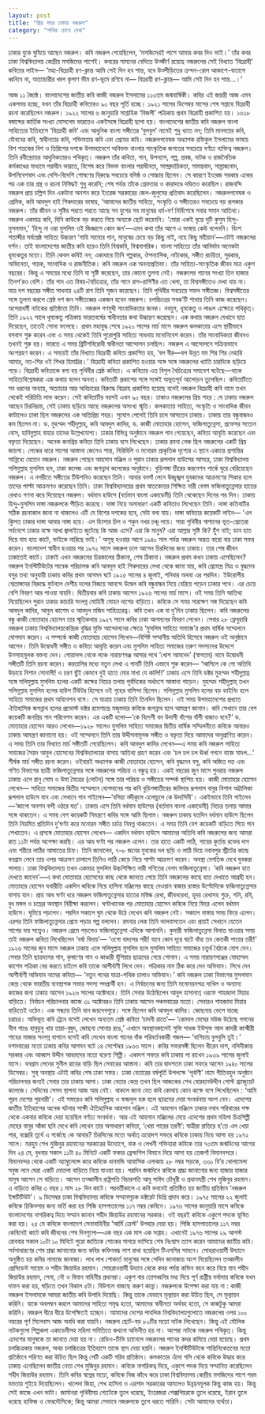 ```yaml
---
layout: post
title: "প্রিয় শহর ঢাকায় নজরুল"
category: "পাখির চোখে দেখা"
---
```

ঢাকার বুকে ঘুমিয়ে আছেন নজরুল। কবি নজরুল গেয়েছিলেন, ‘মসজিদেরই পাশে আমার কবর দিও ভাই।’ তাঁর কবর ঢাকা বিশ্ববিদ্যালয় কেন্দ্রীয় মসজিদের পাশেই। কবরের সামনের বেদিতে উত্কীর্ণ রয়েছে নজরুলের সেই বিখ্যাত ‘বিদ্রোহী’ কবিতার লাইন—
‘মহা-বিদ্রোহী রণ-ক্লান্ত
আমি সেই দিন হব শান্ত,
যবে উত্পীড়িতের ক্রন্দন-রোল আকাশে-বাতাসে ধ্বনিবে না,
অত্যাচারীর খড়্গ কৃপাণ ভীম রণ-ভূমে রণিবে না—
বিদ্রোহী রণ-ক্লান্ত—
আমি সেই দিন হব শান্ত...।’

আজ ১১ জ্যৈষ্ঠ। বাংলাদেশের জাতীয় কবি কাজী নজরুল ইসলামের ১১৩তম জন্মবার্ষিকী। কবির এই জয়ন্তী আজ এমন একসময় হচ্ছে, যখন তাঁর বিদ্রোহী কবিতারও ৯০ বছর পূর্তি হচ্ছে। ১৯২১ সালের ডিসেম্বর মাসের শেষ সপ্তাহে বিদ্রোহী রচনা করেছিলেন নজরুল। ১৯২২ সালের ৬ জানুয়ারি সাপ্তাহিক ‘বিজলী’ পত্রিকায় প্রথম বিদ্রোহী প্রকাশিত হয়। ১৩২৮ বঙ্গাব্দের কার্তিক সংখ্যা মোসলেম ভারতেও একইসঙ্গে বিদ্রোহী ছাপা হয়।
বাংলাদেশের জাতীয় কবি নজরুল বাংলা সাহিত্যের ইতিহাসে ‘বিদ্রোহী কবি’ এবং আধুনিক বাংলা সঙ্গীতের ‘বুলবুল’ নামেই শুধু খ্যাত নন; তিনি মানবতার কবি, যৌবনের কবি, স্বাধীনতার কবি, শক্তিমত্তার কবি এবং প্রেমের কবি। নজরুলগবেষক অধ্যাপক রফিকুল ইসলামের ভাষায় বিশ শতকের বিশ ও তিরিশের দশকে উপমহাদেশে অবিভক্ত বাংলার সাংস্কৃতিক জগতের সবচেয়ে বর্ণাঢ্য ব্যক্তিত্ব নজরুল। তিনি রবীন্দ্রোত্তর আধুনিকতারও পথিকৃত্। নজরুল তাঁর কবিতা, গান, উপন্যাস, গল্প, প্রবন্ধ, নাটক ও রাজনৈতিক কর্মকাণ্ডের মাধ্যমে পরাধীন ভারতে, বিশেষ করে বিভক্ত বাংলার পরাধীনতা, সাম্প্রদায়িকতা, সামন্তবাদ, সাম্রাজ্যবাদ, উপনিবেশবাদ এবং দেশি-বিদেশি শোষণের বিরুদ্ধে সবচেয়ে বলিষ্ঠ ও সোচ্চার ছিলেন। সে কারণে ইংরেজ সরকার একের পর এক তার গ্রন্থ ও রচনা নিষিদ্ধই শুধু করেনি; শেষ পর্যন্ত তাঁকে গ্রেফতার ও কারাদণ্ডে দণ্ডিতও করেছিল। রাজবন্দি নজরুল প্রায় চল্লিশ দিন একটানা অনশন করে ইংরেজ সরকারের জেল-জুলুমের প্রতিবাদ করেছিলেন।
নজরুলগবেষক ও প্রেমিক, কবি আবদুল হাই শিকদারের ভাষায়, ‘আমাদের জাতীয় সাহিত্য, সংস্কৃতি ও সঙ্গীতেরও সবচেয়ে বড় রূপকার নজরুল। তাঁর জীবন ও সৃষ্টির পরতে পরতে আছে সব যুগের সব মানুষের ধর্ম-বর্ণ নির্বিশেষে সবার সমান আতিথ্য। নজরুল একমাত্র কবি, যিনি কাউকে বড় করতে গিয়ে অন্যকে ছোট করেননি। ‘মোরা একই বৃন্তে দুটি কুসুম হিন্দু-মুসলমান,’ ‘হিন্দু না ওরা মুসলিম ওই জিজ্ঞাসে কোন জন’—এমন কথা তাঁর আগে এ ভাষায় কেউ বলেননি। বিংশ শতাব্দীর সর্বশ্রেষ্ঠ সাহিত্য উচ্চারণ ‘গাহি সাম্যের গান, মানুষের চেয়ে বড় কিছু নাই, নহে কিছু মহীয়ান’—এটাই নজরুলের দর্শন। তাই বাংলাদেশের জাতীয় কবি হয়েও তিনি বিশ্বকবি, বিশ্বনাগরিক। বাংলা সাহিত্যে তাঁর আবির্ভাব অনেকটা ধূমকেতুর মতো। তিনি কেবল কবিই নন; একাধারে তিনি গল্পকার, ঔপন্যাসিক, নাট্যকার, সঙ্গীত রচয়িতা, সুরকার, অভিনেতা, গায়ক, সাংবাদিক ও রাজনীতিক।
কবি নজরুল এক অনন্যপ্রতিভা। তাঁর সাহিত্য-সাংস্কৃতিক জীবন মাত্র একুশ বছরের। কিন্তু এ সময়ের মধ্যে তিনি যা সৃষ্টি করেছেন, তার কোনো তুলনা নেই। নজরুলের গানের সংখ্যা তিন হাজার তিনশ’রও বেশি। তাঁর গান এত বিষয়-বৈচিত্র্যের, তাঁর গানে রাগ-রাগিণীর এত খেলা, তা বিশ্বসঙ্গীতেও দেখা যায় না। মাত্র দশ বছরের সঙ্গীত সাধনায় ২৪টি রাগ তিনি সৃজন করেছেন। তিনি পৃথিবীর সবচেয়ে সফল সঙ্গীতজ্ঞ। বিশ্বসঙ্গীতের সঙ্গে তুলনা করলে শ্রেষ্ঠ দশ জন সঙ্গীতজ্ঞের একজন হবেন নজরুল। চলচ্চিত্রের সবক’টি শাখায় তিনি কাজ করেছেন। অপেরাধর্মী নাটকের প্রতিষ্ঠাতা তিনি। নজরুল গণমুখী সাংবাদিকতার জনক। নবযুগ, ধূমকেতু ও লাঙল এক্ষেত্রে পথিকৃত্।
তিনি ১৯২২ সালে ধূমকেতু পত্রিকায় ভারতবর্ষের স্বাধীনতার কথা উচ্চারণ করেছেন। এক কথায় নজরুল যেখানে হাত দিয়েছেন, তাতেই সোনা ফলেছে।
প্রথম মহাযুদ্ধ শেষে ১৯২০ সালের মার্চ মাসে নজরুল কলকাতায় এসে স্থায়ীভাবে বসবাস শুরু করেন এবং এ সময় থেকেই তিনি পুরোপুরি সাহিত্য সাধনায় মনোনিবেশ করেন। তাঁর সাংবাদিকতা জীবনও তখনই শুরু হয়। ভারতে এ সময় ব্রিটিশবিরোধী স্বাধীনতা আন্দোলন চলছিল। নজরুল এ আন্দোলনে সক্রিয়ভাবে অংশগ্রহণ করেন। এ সময়েই তাঁর বিখ্যাত বিদ্রোহী কবিতা প্রকাশিত হয়,
‘বল বীর—বল উন্নত মম শির
শির নেহারি আমার, নত-শির ওই শিখর হিমাদ্রির।’
বিদ্রোহী কবিতা প্রকাশিত হওয়ার সঙ্গে সঙ্গে নজরুলের খ্যাতি চারদিকে ছড়িয়ে পড়ে। বিদ্রোহী কবিতাকে বলা হয় পৃথিবীর শ্রেষ্ঠ কবিতা। এ কবিতায় এত বিপুল বৈচিত্র্যের সমাবেশ ঘটেছে—যাকে সাহিত্যবিশ্লেষকরা এক কথায় বলেন অনন্য। কবিতাটি প্রকাশের সঙ্গে সঙ্গেই অভূতপূর্ব আলোড়ন তুলেছিল। কবিতাটিতে সব ধরনের অন্যায়, অত্যাচার আর অবিচারের বিরুদ্ধে বিদ্রোহ প্রকাশিত হয়েছে বলেই নজরুল বিদ্রোহী কবি নামে তখন থেকেই পরিচিতি লাভ করেন। সেই কবিতাটির বয়সই এখন ৯০ বছর।
ঢাকাও নজরুলের প্রিয় শহর : যে ঢাকায় নজরুল আছেন চিরনিদ্রায়, সেই ঢাকায় ছড়িয়ে আছে নজরুলের অসংখ্য স্মৃতি। কলকাতায় সাহিত্য, সংস্কৃতি ও সাংবাদিক জীবন কাটালেও ঢাকা ছিল নজরুলের এক অতিপ্রিয় শহর। সুযোগ পেলেই তিনি চলে আসতেন ঢাকায়। ঢাকায় তার বন্ধুবান্ধবও কম ছিলেন না। ড. মুহম্মদ শহীদুল্লাহ্, কবি আবদুল কাদির, ড. কাজী মোতাহার হোসেন, ফজিলাতুন্নেসা, প্রফেসর সত্যেন বোস, হাবিবুল্লাহ বাহার তাদের উল্লেখযোগ্য। ঢাকার বিভিন্ন অনুষ্ঠানে নজরুল গান গেয়েছেন, কবিতা আবৃত্তি করেছেন এবং বক্তৃতা দিয়েছেন। অনেক জনপ্রিয় কবিতা তিনি ঢাকায় বসে লিখেছেন। ঢাকার রমনা লেক ছিল নজরুলের একটি প্রিয় জায়গা। লেকের ধারে সাপের আস্তানা জেনেও শান্ত, নিরিবিলি ও মনোরম প্রাকৃতিক দৃশ্যের এ স্থানে একান্তে প্রশান্তির সান্নিধ্যে যেতেন নজরুল। নজরুল গেছেন আহসান মঞ্জিল ও পুরান ঢাকার রূপলাল হাউসের আসরে, ঢাকা বিশ্ববিদ্যালয় সলিমুল্লাহ মুসলিম হল, ঢাকা কলেজ এবং জগন্নাথ কলেজের অনুষ্ঠানে। বুড়িগঙ্গা তীরের করনেশন পার্কে ঘুরে বেরিয়েছেন নজরুল। এ নগরীতে সঙ্গীতের টিউশনিও করেছেন তিনি। আবার বনগাঁ লেনে উচ্ছৃঙ্খল যুবকদের আক্রমণের শিকার হলে তাদের পাল্টা আক্রমণও করেছেন তিনি। ঢাকা বিশ্ববিদ্যালয়ের প্রথম স্নাতকোত্তর শিক্ষিত নারী বেগম ফজিলাতুন্নেসার হাতের রেখাও গণনা করে দিয়েছেন নজরুল। বর্ধমান হাউসে (বর্তমান বাংলা একাডেমী) তিনি থেকেছেন দিনের পর দিন। ঢাকায় হিন্দু-মুসলিম দাঙ্গা নজরুলকে পীড়িত করেছে। দাঙ্গা নিয়ে অসাধারণ একটি কবিতাও লিখেছেন তিনি। দাঙ্গা কতিবাটির সঠিক রচনাকাল জানা না থাকলেও এটি যে বিশের দশকের হবে, সেটা বলা যায়। দাঙ্গা কবিতার কয়েকটি লাইন—
‘এল কুিসত ঢাকার দাঙ্গা আবার নাঙ্গা হয়ে।
এল হিংসার চিল ও শকুন নখর চঞ্চু লয়ে।
সারা পৃথিবীর শ্মশানের ভূত-প্রেতেরা সর্বনেশে
ঢাকার বক্ষে আখা জ্বালাইতে জুটেছে কি আজ এসে?
এরা কি মানুষ? এরা আল্লার সৃষ্টি কি? হুঁঁশ নাই;
ডান হাত দিয়ে বাম হাত কাটে, ভাইকে মারিছে ভাই।’
অসুস্থ হওয়ার আগে ১৯৪০ সাল পর্যন্ত নজরুল অন্তত বারো বার ঢাকা সফর করেন। বাংলাদেশ স্বাধীন হওয়ার পর ১৯৭২ সালে নজরুল চলে আসেন চিরদিনের জন্য ঢাকায়। তার শেষ জীবন ঢাকাতেই কাটে। ঢাকাই এখন নজরুলের চিরকালের ঠিকানা, শেষ ঠিকানা।
নজরুল প্রথম কখন ঢাকায় এসেছিলেন? নজরুল ইনস্টিটিউটের সাবেক পরিচালক কবি আবদুল হাই শিকদারের লেখা থেকে জানা যায়, কবি প্রেমেন্দ্র মিত্র ও বুদ্ধদেব বসুর তথ্য অনুযায়ী ঢাকায় কবির প্রথম আগমন ঘটে ১৯২৫ সালের ৪ জুলাই, শনিবার অথবা এর পরদিন। ইউরোপীয় শ্বেতাঙ্গদের বিরুদ্ধে ফুটবলে দেশীয় দলের বিজয়ে আনন্দে উদ্বেল কবি বন্ধুবান্ধব নিয়ে বেরিয়ে পড়েন ঢাকার পথে। এর চেয়ে বেশি বিবরণ আর পাওয়া যায়নি। দ্বিতীয়বার কবি ঢাকায় আসেন ১৯২৬ সালের মার্চ মাসে। ওই সময় তিনি আতিথ্য নিয়েছিলেন পুরান ঢাকার কাচারি সংলগ্ন মোহিনী মোহন দাশের বাড়িতে। কবিকে সে সময় সারাক্ষণ সঙ্গ দিয়েছেন কবি আবদুল কাদির, আবুল কাশেম ও আবদুল মজিদ সাহিত্যরত্ন। কবি তখন এক বা দু’দিন ঢাকায় ছিলেন।
কবি নজরুলের বন্ধু কাজী মোতাহার হোসেন তার স্মৃতিকথায় ১৯২৭ সালে কবির ঢাকা আগমনের বিবরণ লেখেন। সেবার ২৮ ফ্রেবুয়ারি নজরুল ঢাকায় বিশ্ববিদ্যালয়কেন্দ্রিক বুদ্ধির মুক্তি আন্দোলনের ক্ষেত্রে ‘মুসলিম সাহিত্য সমাজে’র প্রথম বার্ষিক সম্মেলনে যোগদান করেন। এ সম্পর্কে কাজী মোতাহার হোসেন লিখেন—বিশিষ্ট সম্মানীয় অতিথি হিসেবে নজরুল ওই অনুষ্ঠানে আসেন। তিনি উদ্বোধনী সঙ্গীত ও কবিতা আবৃত্তি করেন এবং মুসলিম সাহিত্য সমাজের তরুণ সদস্যদের উদ্দেশে উত্সাহমূলক বক্তব্য দেন। গোয়ালন্দ থেকে লঞ্চে নারায়ণগঞ্জ আসার পথে ‘খোশ আমদেদ’ (স্বাগতম) নামে উদ্বোধনী সঙ্গীতটি তিনি রচনা করেন। করতালির মধ্যে নতুন লেখা এ গানটি তিনি এভাবে শুরু করেন—
‘আসিলে কে গো অতিথি উড়ায়ে নিশান সোনালী!
ও চরণ ছুঁই কেমনে দুই হাতে মোর মাখা যে কালি!!’
ঢাকায় এসে তিনি ডক্টর মুহম্মদ শহীদুল্লাহ্র সঙ্গে সলিমুল্লাহ মুসলিম হলের একটি কক্ষের নিচের তলায় পূর্বদিকের অর্ধাংশে আস্তানা গাড়েন। মুহম্মদ শহীদুল্লাহ্ তখন সলিমুল্লাহ মুসলিম হলের হাউস টিউটর হিসেবে ওই গৃহের বাসিন্দা ছিলেন। সলিমুল্লাহ মুসলিম হলের বড় ডাইনিং হলে সাহিত্য সমাজের প্রথম অধিবেশন বসে। সে যাত্রায় ঢাকায় তিনি তিনদিন ছিলেন। ওই সময় উপমহাদেশের প্রখ্যাত ঐতিহাসিক জগন্নাথ হলের প্রভোস্ট ডক্টর রমেশচন্দ্র মজুমদার কবিকে জগন্নাথ হলে আমন্ত্রণ জানান। কবি সেখানে তার বেশ কয়েকটি জনপ্রিয় গান পরিবেশন করেন। এর একটি হলো—‘কে বিদেশী বন উদাসী বাঁশের বাঁশী বাজাও বনে?’
ড. মোতাহার হোসেন আরও লেখেন—১৯২৮ সালেও মুসলিম সাহিত্য সমাজের দ্বিতীয় বার্ষিক সম্মিলনীতে কবিকে আবারও ঢাকায় আমন্ত্রণ জানানো হয়। ওই সম্মেলনে তিনি তার উদ্দীপনামূলক সঙ্গীত ও বক্তৃতা দিয়ে আমাদের অনুপ্রাণিত করেন। এ সময় তিনি তার বিখ্যাত মার্চ সঙ্গীতটি গেয়েছিলেন। কবি আবদুল কাদির লেখেন—এ সময় কবি নজরুল সাহিত্য সমাজের সৈয়দ আবুল হোসেনের বিশ্ববিদ্যালয়ের বাসায় আতিথ্য গ্রহণ করেন এবং ‘চল চল চল ঊর্ধ্ব গগনে বাজে মাদল...’ শীর্ষক মার্চ সঙ্গীত রচনা করেন। ওইবারই অধ্যাপক কাজী মোতাহার হোসেন, কবি বুদ্ধদেব বসু, কবি অজিত দত্ত এবং গণিত বিভাগের ছাত্রী ফজিলাতুন্নেসার সঙ্গে নজরুলের পরিচয় ও বন্ধুত্ব হয়। একই বছরের জুন মাসে পুনরায় নজরুল ঢাকায় এলে রানু সোম ও উমা মৈত্রের (লোটন) সঙ্গে তার পরিচয় ও সঙ্গীতের সম্পর্ক স্থাপিত হয়।
কাজী মোতাহার হোসেন লেখেন— সাহিত্য সমাজের দ্বিতীয় সম্মেলনে যোগদানের পর কবি বুড়িগঙ্গাতীরের জমিদার রূপলাল বাবুর বিশাল অট্টালিকা রূপলাল হাউসে যান এবং সেখানে গান গাইলেন—‘বসিয়া নদীকূলে এলোচুলে কে উদাসিনী’। একইভাবে তিনি গাইলেন—‘জাগো অনশন বন্দী ওঠরে যত’। ঢাকায় এসে তিনি বর্ধমান হাউসের (বর্তমান বাংলা একাডেমী) নিচের তলায় আমার সঙ্গে থাকতেন। এ সময় বেশ কয়েকটি নিমন্ত্রণে কবির সঙ্গে আমি ছিলাম। নজরুল ঢাকায় যতদিন বর্ধমান হাউসে ছিলেন তিনি নিয়মিত প্রতিদিন দু’ঘণ্টা করে মনোরম সঙ্গীত চর্চায় নিমগ্ন থাকতেন। এ সময় তিনি বেশ কয়েকটি বাড়িতে গিয়ে গান শেখাতেন। এ প্রসঙ্গে মোতাহার হোসেন লেখেন— একদিন বর্ধমান হাউসে আমাদের অতিথি কবি নজরুলের জন্য আমরা রাত ১১টা পর্যন্ত অপেক্ষা করছি। এর আধ ঘণ্টা পর নজরুল এলেন। তার হাতে একটি লাঠি, গায়ের কুর্তায় রক্তের দাগ এবং শরীরে লাঠির আঘাতের চিহ্ন। তিনি জানালেন, ৭-৮ জনের যুবকের দল ছড়ি ও লাঠি দিয়ে নবাবপুর স্ট্রীটের কাছে বনগ্রাম লেনে তার ওপর আক্রমণ চালালে তিনিও লাঠি কেড়ে নিয়ে পাল্টা আক্রমণ করেন। অবস্থা বেগতিক দেখে যুবকরা পালায়।
ঢাকা বিশ্ববিদ্যালয়ে তখন একমাত্র মুসলিম উচ্চশিক্ষিত নারী গণিতের বেগম ফজিলাতুন্নেসা। ‘কবি নজরুল হাত দেখতে জানেন’—এ কথা মোতাহার হোসেনের কাছ থেকে জানতে পেয়ে তিনি নজরুলের কাছে হাত দেখাতে আগ্রহী হন। মোতাহার হোসেন যথারীতি একদিন কবিকে নিয়ে হাসিনা মঞ্জিলের কাছে দেওয়ান বাজার রাস্তার উল্টোদিকে ফজিলাতুন্নেসার বাসায় যান। প্রায় আধ ঘণ্টা ধরে নজরুল ফজিলাতুন্নেসার হাতের মস্তিষ্ক রেখা, জীবনরেখা, হৃদয় রেখাসহ শুক্র, শনি, রবি, বুধ মঙ্গল ও চন্দ্রের অবস্থান নিরীক্ষা করলেন। ঘণ্টাখানেক পর মোতাহার হোসেন কবিকে নিয়ে ফিরে এলেন বর্ধমান হাউসে। ঘুমিয়ে পড়লেন। পরদিন সকালে ঘুম থেকে উঠে দেখেন কবি নজরুল নেই। সকালে নাস্তার সময় ফিরে এলেন। এরপর তিনি ফজিলাতুন্নেসার প্রেমে পড়ার গল্প বললেন। রমনার লেক তিনি ভালবাসতেন এবং প্রায়ই সেখানে যেতেন সাপের ভয় সত্ত্বেও। নজরুল প্রেমে পড়লেও ফজিলাতুন্নেসা এদিকে আগাননি। কুমারী ফজিলাতুন্নেসা বিলাত যাওয়ার সময় তাই নজরুল কবিতা লিখেছিলেন ‘বর্ষা বিদায়’—
‘ওগো বাদলের পরী! যাবে কোন দূরে ঘাটে বাঁধা
তব কেতকী পাতার তরী!’
১৯২৬ সালের জুন মাসে নজরুল ঢাকায় এলে সলিমুল্লাহ মুসলিম হলে মুসলিম সাহিত্য সমাজের চতুর্থ বৈঠকে যোগ দেন। সেবার তিনি ছাত্রদলের গান, কৃষাণের গান ও কাণ্ডারী হুঁশিয়ার ছাত্রদের গেয়ে শোনান। এ সময় নারায়ণগঞ্জের মোহাম্মদ কাশেম পত্রিকা বের করতে চাইলে কবি তাকে আশীর্বাণী লিখে দেন। পত্রিকার নাম ঠিক করে দেন অভিযান। লিখে দেন আশীর্বাণী অভিযান নামের কবিতা—
‘নতুন পথের যাত্রা-পথিক
চালাও অভিযান।’
কবি নজরুল ঢাকা বিভাগের মুসলমান কেন্দ্র থেকে ভারতীয় ব্যবস্থাপক সভার সদস্য পদপ্রার্থী হন। এ নির্বাচনের জন্য তিনি মনোনয়নপত্র দাখিল ও অন্যান্য কাজের জন্য ঢাকায় আসেন ১৯২৬ সালের অক্টোবরে। তিনি সেবার উঠেছিলেন আবুল হাসানাত্ ওরফে শাহজাদা মিয়ার বাড়িতে। নির্বাচন পরিচালনার কাজে ৩১ অক্টোবরও তিনি ঢাকায় আসেন পঞ্চমবারের মতো। সেবারও শাহজাদা মিয়ার বাড়িতেই ওঠেন। এক সন্ধ্যায় তিনি যান জয়দেবপুরে। সঙ্গে ছিলেন কবি আবদুল কাদির। জোছনায় ভেসে যাচ্ছে চরাচর। অভিভূত কবি ট্রেনে বসেই লেখেন অন্যতম শ্রেষ্ঠ কবিতা ‘চাদনী রাতে’— ‘কোদাল মেঘের মউজ উঠেছে গগনের নীল গাঙে
হাবুডুবু খায় তারা-বুদ্বুদ, জোছনা সোনার রঙে,’
এখানে অবস্থানকালেই সুফি সাধক ইউসুফ আল কাদরী কাশ্মীরী শাহের মাজার সংলগ্ন বাগানে বসেই কবি লেখেন বাংলা গানের বাঁক পরিবর্তনকারী গজল— ‘বাগিচায় বুলবুলি তুই।’
দশমবারের মতো ঢাকায় কবির আগমন ঘটে ১৪ সেপ্টেম্বর ১৯৩৩ সালে। কবির সফরসঙ্গী ছিলেন ধীরেন দাশ, নলিনীকান্ত সরকার এবং আব্বাস উদ্দীন আহমদের মতো বরেণ্য শিল্পী। একাদশ সফরে কবি ঢাকায় পা রাখেন ১৯৩৯ সালের জুলাই মাসে। বনগ্রাম লেনের সুনীল রায়ের বাড়ি ছিল সেবারের আস্তানা। কবি তার দ্বাদশতম ঢাকা সফরে আসেন ১৯৪০ সালের ডিসেম্বর। সুস্থ অবস্থায় এটাই কবির শেষ ঢাকা সফর। ঢাকা বেতারের বর্ষপূর্তি উপলক্ষে ‘পূর্বাণী’ নামে গীতিবহুল অনুষ্ঠান পরিচালনার জন্যই সেবার তার ঢাকায় আসা।
ঢাকা বেতার কেন্দ্র তখন ছিল আজকের শেখ বোরহানউদ্দীন পোস্ট গ্র্যাজুয়েট কলেজে। সেদিনের সেসব স্থাপনা আজ আর নেই। থাকলে জানা যেত কবি কোথায় কোন কক্ষে বসে লিখেছিলেন : ‘আমি পূরব দেশের পুরনারী’।
এই সফরেও কবি সলিমুল্লাহ ও ফজলুল হক হলে ছাত্রদের দেয়া সংবর্ধনায় অংশ নেন।
এদেশের জাতীয় ইতিহাসের অনেক ঘটনার সাক্ষী ঐতিহাসিক আহসান মঞ্জিল। এই আহসান মঞ্জিলে ঢাকার নবাব পরিবারের পক্ষ থেকে একবার কবিকে দেয়া হয়েছিল বর্ণাঢ্য সংবর্ধনা। আর এই আহসান মঞ্জিলের মেয়ে এদেশের প্রথম মহিলা চিত্রশিল্পী মেহের বানুর আঁকা ছবি দেখে কবি লেখেন তার অসাধারণ কবিতা, ‘খেয়া পারের তরণী’:
যাত্রীরা রাত্তিরে হ’তে এল খেয়া পার,
বজ্রেরি তূর্যে এ গর্জেছে কে আবার?
চিরদিনের মতো অর্থাত্ ত্রয়োদশ সফরে কবিকে ঢাকায় নিয়ে আসা হয় ১৯৭২ সালে। মরহুম শেখ মুজিবুর রহমানের সরকারের উদ্যোগে, বাক ও লেখনী শক্তিহারা কবিকে তার ৭৩তম জন্মদিনের আগের দিন ২৪ মে, বুধবার সকাল ১১টা ৪০ মিনিটে একটি ফকার ফ্রেন্ডশিপ বিমানে নিয়ে আসা হয় তেজগাঁ বিমানবন্দরে। বিমানবন্দর থেকে একটি অ্যাম্বুলেন্সে করে কবিকে ধানমন্ডি আবাসিক এলাকায় ২৮ নম্বর সড়কে, ৩৩০ বি’র খোলামেলা সবুজ লনে ঘেরা একটি দোতলা বাড়িতে নিয়ে যাওয়া হয়। পরদিন জন্মদিনে কবিকে শ্রদ্ধা জানানোর জন্য হাজার হাজার মানুষ আসেন সে বাড়িতে। আসেন তত্কালীন রাষ্ট্রপতি বিচারপতি আবু সাঈদ চৌধুরী ও প্রধানমন্ত্রী শেখ মুজিবুর রহমান। এ বাড়িতে কবির ৩ বছর ১ মাস ২৮ দিন কাটে। পরবর্তীকালে এ কবি ভবনেই প্রতিষ্ঠিত হয় জাতীয় প্রতিষ্ঠান ‘নজরুল ইন্সটিটিউট’। ৯ ডিসেম্বর ঢাকা বিশ্ববিদ্যালয় কবিকে সম্মানসূচক ডক্টরেট ডিগ্রি প্রদান করে।
১৯৭৫ সালের ২২ জুলাই কবিকে চিকিত্সার জন্য ভর্তি করা হয় পিজি হাসপাতালের ১১৭ নম্বর কেবিনে।
১৯৭৬ সালের জানুয়ারি মাসে কবিকে বাংলাদেশের নাগরিকত্ব দিয়ে সম্মান জানান শহীদ জিয়াউর রহমানের সরকার। ওই বছরই কবিকে একুশে পদকে ভূষিত করা হয়। ২৫ মে কবিকে বাংলাদেশ সেনাবাহিনীর ‘আর্মি ক্রেস্ট’ উপহার দেয়া হয়।
পিজি হাসপাতালের ১১৭ নম্বর কেবিনেই কাটে কবি জীবনের শেষ দিনগুলো—এক বছর এক মাস এক সপ্তাহ। এখানেই ১৯৭৬ সালের ২৯ আগস্ট রোববার সকাল ১০টা ১০ মিনিটে পুরো জাতিকে শোকের সাগরে ভাসিয়ে শেষ নিঃশ্বাস ত্যাগ করেন আমাদের জাতীয় কবি।
সর্বসাধারণের শেষ শ্রদ্ধা জানানোর জন্য কবির কফিনবদ্ধ লাশ রাখা হয়েছিল টিএসসির সামনে। সোহরাওয়ার্দী উদ্যানে অনুষ্ঠিত হয় কবির নামাজে জানাজা। লাখ লাখ শোকার্ত মানুষের সঙ্গে সেদিন জানাজায় অংশ নিয়েছিলেন তত্কালীন প্রেসিডেন্ট সায়েম ও শহীদ জিয়াউর রহমান।
সোহরাওয়ার্দী উদ্যান থেকে কবর পর্যন্ত কফিন বহন করে নিয়ে যান শহীদ জিয়াউর রহমান, সেনা, নৌ ও বিমান বাহিনীর প্রধানরা। একুশ বার তোপধ্বনির মধ্য দিয়ে পূর্ণ রাষ্ট্রীয় মর্যাদায় কবিকে যখন দাফন করা হয়, ঘড়িতে তখন বিকাল ৫টা। বিউগলে বাজছে করুণ কান্না।
নজরুলকে উপেক্ষা করা যায় না : কাজী নজরুল ইসলামকে আমরা জাতীয় কবি উপাধি দিয়েছি। কিন্তু তাকে যেভাবে মূল্যায়ন করা উচিত ছিল, সে মূল্যায়ন করিনি। যাকে অবলম্বন করলে আমাদের সাহিত্য সমৃদ্ধ হতো, আমাদের স্বাধীনতা অর্থবহ হতো, সে কাজটুকু আমরা করিনি। নজরুল ধীরে ধীরে উপেক্ষিতই হচ্ছেন। আমাদের দেশের পাবলিক বিশ্ববিদ্যালয়গুলোতে নজরুলের ওপর ১০০ নম্বরের পূর্ণ সিলেবাস আজ অবধি করা যায়নি। নজরুল ছোট-বড় ৮০টির মতো নাটক লিখেছেন। কিন্তু এই মৌলিক নাটকগুলো শিল্পকলা একাডেমীসহ মহিলা সমিতিতে কখনো অভিনীত হয় না। অপেরা নাটকে নজরুল পথিকৃত্। কিন্তু এদেশের মানুষকে তা জানতে দেয়া হয় না। রেডিও-টিভি চ্যানেলে নজরুলের গানের কদর কমিয়ে দেয়া হয়েছে। প্রথম চলচ্চিত্রকার নজরুল, অথচ চলচ্চিত্রের ইতিহাসে তাকে স্থান দেয়া হয়নি। নজরুল ইনস্টিটিউটকে শান্তিনিকেতনের মতো প্রতিষ্ঠানে পরিণত করা উচিত ছিল কিন্তু সেটি একটি গরিব প্রতিষ্ঠান।
কলকাতার এঁদো গলি থেকে কবিকে উদ্ধার করে ঢাকায় এনেছিলেন জাতীয় নেতা শেখ মুজিবুর রহমান। কবিকে নাগরিকত্ব দিয়ে, একুশে পদক দিয়ে সম্মানিত করেছিলেন শহীদ জিয়াউর রহমান। তিনি কবির স্বপ্নের মতো, কবিকে নিজ কাঁধে করে ঢাকা বিশ্ববিদ্যালয় কেন্দ্রীয় মসজিদের পাশে পরম মমতায় শুইয়ে দিয়েছিলেন। খালেদা জিয়া, শেখ হাসিনা ও এরশাদ সরকারের আমলেও উন্নয়নমূলক কিছু কাজ হয়। কিন্তু সেই কাজে এখন ভাটা। জার্মানরা পৃথিবীময় গ্যেটেকে তুলে ধরেছে, ইংরেজরা শেক্সপিয়রকে তুলে ধরেছে, ইরান তুলে ধরেছে হাফিজ ও ফেরদৌসিকে; কিন্তু আমরা সেভাবে নজরুলকে তুলে ধরতে পারিনি। সেটা আমাদের ব্যর্থতা।
